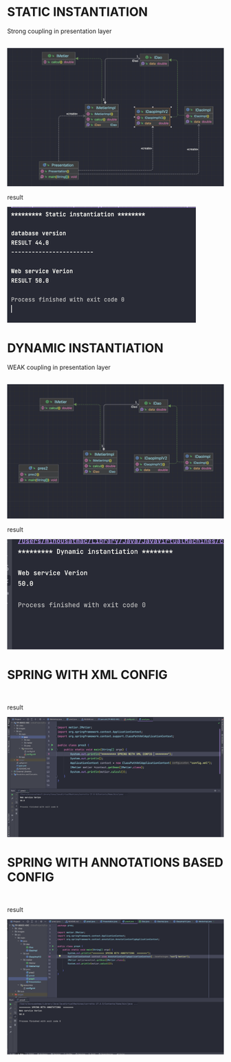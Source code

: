 <h1> STATIC INSTANTIATION </h1>

<P> Strong coupling in presentation layer </P>
<br>

<img src="images/TP-BDCC-IOC-IMG1.png">
<br>
<p> result</p>
<img src="images/TP-BDCC-IOC-IMG2.png">

<br>

<h1> DYNAMIC INSTANTIATION </h1>

<P> WEAK coupling in presentation layer </P>
<br>

<img src="images/TP-BDCC-IOC-IMG3.png">
<br>
<p> result</p>
<img src="images/TP-BDCC-IOC-IMG4.png">


<br>

<h1> SPRING WITH XML CONFIG </h1>

<br>
<p> result</p>
<img src="images/TP-BDCC-IOC-IMG5.png">


<br>

<h1> SPRING WITH ANNOTATIONS BASED CONFIG </h1>

<br>
<p> result</p>
<img src="images/TP-BDCC-IOC-IMG6.png">